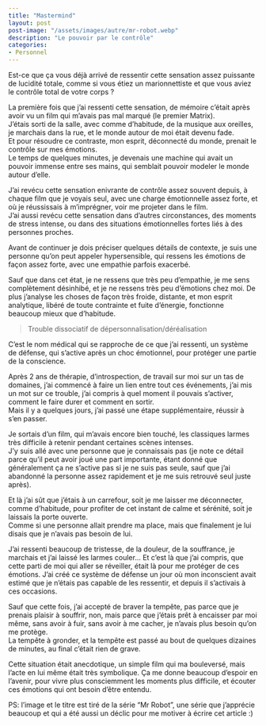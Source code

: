 ```yaml
---
title: "Mastermind"
layout: post  
post-image: "/assets/images/autre/mr-robot.webp"  
description: "Le pouvoir par le contrôle"
categories:   
- Personnel
---
```


Est-ce que ça vous déjà arrivé de ressentir cette sensation assez puissante de lucidité totale, comme si vous étiez un marionnettiste et que vous aviez le contrôle total de votre corps ?  

La première fois que j’ai ressenti cette sensation, de mémoire c’était après avoir vu un film qui m’avais pas mal marqué (le premier Matrix).  
J’étais sorti de la salle, avec comme d’habitude, de la musique aux oreilles, je marchais dans la rue, et le monde autour de moi était devenu fade.  
Et pour résoudre ce contraste, mon esprit, déconnecté du monde, prenait le contrôle sur mes émotions.  
Le temps de quelques minutes, je devenais une machine qui avait un pouvoir immense entre ses mains, qui semblait pouvoir modeler le monde autour d’elle.  

J’ai revécu cette sensation enivrante de contrôle assez souvent depuis, à chaque film que je voyais seul, avec une charge émotionnelle assez forte, et où je réussissais à m’imprégner, voir me projeter dans le film.  
J’ai aussi revécu cette sensation dans d’autres circonstances, des moments de stress intense, ou dans des situations émotionnelles fortes liés à des personnes proches.  

Avant de continuer je dois préciser quelques détails de contexte, je suis une personne qu’on peut appeler hypersensible, qui ressens les émotions de façon assez forte, avec une empathie parfois exacerbé.  

Sauf que dans cet état, je ne ressens que très peu d’empathie, je me sens complètement désinhibé, et je ne ressens très peu d’émotions chez moi. De plus j’analyse les choses de façon très froide, distante, et mon esprit analytique, libéré de toute contrainte et fuite d’énergie, fonctionne beaucoup mieux que d’habitude.  

> Trouble dissociatif de dépersonnalisation/déréalisation

C’est le nom médical qui se rapproche de ce que j’ai ressenti, un système de défense, qui s’active après un choc émotionnel, pour protéger une partie de la conscience.  

Après 2 ans de thérapie, d’introspection, de travail sur moi sur un tas de domaines, j’ai commencé à faire un lien entre tout ces événements, j’ai mis un mot sur ce trouble, j’ai compris à quel moment il pouvais s’activer, comment le faire durer et comment en sortir.  
Mais il y a quelques jours, j’ai passé une étape supplémentaire, réussir à s’en passer.  

Je sortais d’un film, qui m’avais encore bien touché, les classiques larmes très difficile à retenir pendant certaines scènes intenses.  
J’y suis allé avec une personne que je connaissais pas (je note ce détail parce qu’il peut avoir joué une part importante, étant donné que généralement ça ne s’active pas si je ne suis pas seule, sauf que j’ai abandonné la personne assez rapidement et je me suis retrouvé seul juste après).

Et là j’ai sût que j’étais à un carrefour, soit je me laisser me déconnecter, comme d’habitude, pour profiter de cet instant de calme et sérénité, soit je laissais la porte ouverte.  
Comme si une personne allait prendre ma place, mais que finalement je lui disais que je n’avais pas besoin de lui.

J’ai ressenti beaucoup de tristesse, de la douleur, de la souffrance, je marchais et j’ai laissé les larmes couler…
Et c’est là que j’ai compris, que cette parti de moi qui aller se réveiller, était là pour me protéger de ces émotions.  J’ai créé ce système de défense un jour où mon inconscient avait estimé que je n’étais pas capable de les ressentir, et depuis il s’activais à ces occasions.  

Sauf que cette fois, j’ai accepté de braver la tempête, pas parce que je prenais plaisir à souffrir, non, mais parce que j’étais prêt à encaisser par moi même, sans avoir à fuir, sans avoir à me cacher, je n’avais plus besoin qu’on me protège.  
La tempête à gronder, et la tempête est passé au bout de quelques dizaines de minutes, au final c’était rien de grave.  

Cette situation était anecdotique, un simple film qui ma bouleversé, mais l’acte en lui même était très symbolique.
Ça me donne beaucoup d’espoir en l’avenir, pour vivre plus consciemment les moments plus difficile, et écouter ces émotions qui ont besoin d’être entendu.  

PS: l’image et le titre est tiré de la série “Mr Robot”, une série que j’apprécie beaucoup et qui a été aussi un déclic pour me motiver à écrire cet article :)